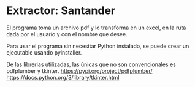 # Extractor: Santander

El programa toma un archivo pdf y lo transforma en un excel, en la ruta dada por el usuario y con el nombre que desee.

Para usar el programa sin necesitar Python instalado, se puede crear un ejecutable usando pyinstaller.

De las librerias utilizadas, las únicas que no son convencionales es pdfplumber y tkinter.
https://pypi.org/project/pdfplumber/
https://docs.python.org/3/library/tkinter.html
